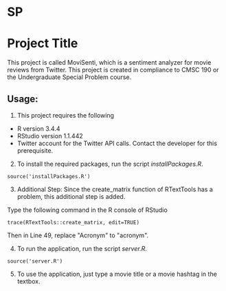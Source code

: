 # SP

# Project Title

This project is called MoviSenti, which is a sentiment analyzer for movie reviews from Twitter. This project is created in compliance to CMSC 190 or the Undergraduate Special Problem course.

## Usage: 

1. This project requires the following
* R version 3.4.4
* RStudio version 1.1.442
* Twitter account for the Twitter API calls. Contact the developer for this prerequisite.

2. To install the required packages, run the script *installPackages.R*.
```
source('installPackages.R')
```

3. Additional Step: Since the create_matrix function of RTextTools has a problem, this additional step is added. 

Type the following command in the R console of RStudio
```
trace(RTextTools::create_matrix, edit=TRUE)
```
Then in Line 49, replace "Acronym" to "acronym".

4. To run the application, run the script *server.R*.
```
source('server.R')
```

5. To use the application, just type a movie title or a movie hashtag in the textbox.
